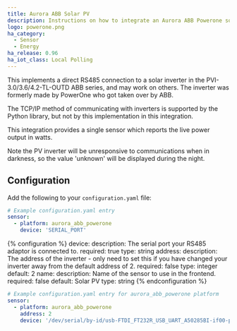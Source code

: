 ```yaml
---
title: Aurora ABB Solar PV
description: Instructions on how to integrate an Aurora ABB Powerone solar inverter within Home Assistant.
logo: powerone.png
ha_category:
  - Sensor
  - Energy
ha_release: 0.96
ha_iot_class: Local Polling
---
```


This implements a direct RS485 connection to a solar inverter in the 
PVI-3.0/3.6/4.2-TL-OUTD ABB series, and may work on others.
The inverter was formerly made by PowerOne who got taken over by ABB.

The TCP/IP method of communicating with inverters is supported by the 
Python library, but not by this implementation in this integration.

This integration provides a single sensor which reports the live power output
in watts.

Note the PV inverter will be unresponsive to communications when in darkness, 
so the value 'unknown' will be displayed during the night.

## Configuration

Add the following to your `configuration.yaml` file:

```yaml
# Example configuration.yaml entry
sensor:
  - platform: aurora_abb_powerone
    device: 'SERIAL_PORT'
```

{% configuration %}
device:
  description: The serial port your RS485 adaptor is connected to.
  required: true
  type: string
address:
  description: The address of the inverter - only need to set this if you have changed your inverter away from the default address of 2.
  required: false
  type: integer
  default: 2
name:
  description: Name of the sensor to use in the frontend.
  required: false
  default: Solar PV
  type: string
{% endconfiguration %}

```yaml
# Example configuration.yaml entry for aurora_abb_powerone platform
sensor:
  - platform: aurora_abb_powerone
    address: 2
    device: '/dev/serial/by-id/usb-FTDI_FT232R_USB_UART_A50285BI-if00-port0'
```
